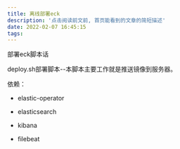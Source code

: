 ```yaml
---
title: 离线部署eck
description: '点击阅读前文前, 首页能看到的文章的简短描述'
date: 2022-02-07 16:45:15
tags:
---
```


部署eck脚本话

deploy.sh部署脚本--本脚本主要工作就是推送镜像到服务器。

依赖：

- elastic-operator

- elasticsearch
- kibana
- filebeat

